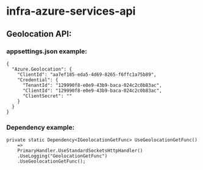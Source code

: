 # infra-azure-services-api

## Geolocation API:
### appsettings.json example:
```
{
  "Azure.Geolocation": {
    "ClientId": "aa7ef185-eda5-4d69-8265-f6ffc1a75b89",
    "Credential": {
      "TenantId": "129990f8-e0e9-43b9-baca-024c2c0b83ac",
      "ClientId": "129990f8-e0e9-43b9-baca-024c2c0b83ac",
      "ClientSecret": ""
    }
  }
}
```

### Dependency example:
```
private static Dependency<IGeolocationGetFunc> UseGeolocationGetFunc()
    =>
    PrimaryHandler.UseStandardSocketsHttpHandler()
    .UseLogging("GeolocationGetFunc")
    .UseGeolocationGetFunc();
```
